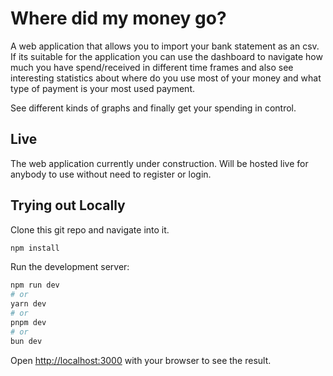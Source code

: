 # Where did my money go?

A web application that allows you to import your bank statement as an csv. If its suitable for the application you can use the dashboard to navigate how much you have spend/received in different time frames and also see interesting statistics about where do you use most of your money and what type of payment is your most used payment.

See different kinds of graphs and finally get your spending in control.

## Live

The web application currently under construction. Will be hosted live for anybody to use without need to register or login.

## Trying out Locally

Clone this git repo and navigate into it.

```bash
npm install
```

Run the development server:

```bash
npm run dev
# or
yarn dev
# or
pnpm dev
# or
bun dev
```

Open [http://localhost:3000](http://localhost:3000) with your browser to see the result.

